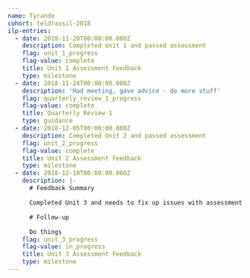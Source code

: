 ```yaml
---
name: Tyrande
cohort: teldrassil-2018
ilp-entries:
  - date: 2018-11-20T00:00:00.000Z
    description: Completed Unit 1 and passed assessment
    flag: unit_1_progress
    flag-value: complete
    title: Unit 1 Assessment Feedback
    type: milestone
  - date: 2018-11-24T00:00:00.000Z
    description: 'Had meeting, gave advice - do more stuff'
    flag: quarterly_review_1_progress
    flag-value: complete
    title: Quarterly Review 1
    type: guidance
  - date: 2018-12-05T00:00:00.000Z
    description: Completed Unit 2 and passed assessment
    flag: unit_2_progress
    flag-value: complete
    title: Unit 2 Assessment Feedback
    type: milestone
  - date: 2018-12-10T00:00:00.000Z
    description: |-
      # Feedback Summary

      Completed Unit 3 and needs to fix up issues with assessment

      # Follow-up

      Do things
    flag: unit_3_progress
    flag-value: in_progress
    title: Unit 3 Assessment Feedback
    type: milestone
---
```


